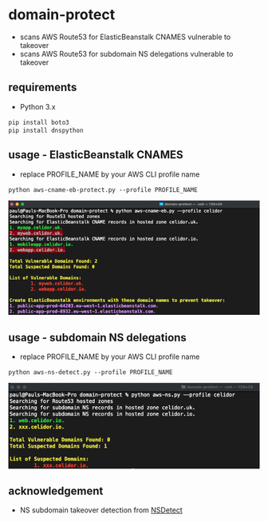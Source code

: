 # domain-protect

* scans AWS Route53 for ElasticBeanstalk CNAMES vulnerable to takeover
* scans AWS Route53 for subdomain NS delegations vulnerable to takeover

## requirements
* Python 3.x
```
pip install boto3
pip install dnspython
```

## usage - ElasticBeanstalk CNAMES
* replace PROFILE_NAME by your AWS CLI profile name
```
python aws-cname-eb-protect.py --profile PROFILE_NAME
```

![Alt text](vulnerable-eb-cnames.png?raw=true "Detect vulnerable ElasticBeanstalk CNAMEs")

## usage - subdomain NS delegations
* replace PROFILE_NAME by your AWS CLI profile name
```
python aws-ns-detect.py --profile PROFILE_NAME
```

![Alt text](vulnerable-ns.png?raw=true "Detect vulnerable subdomains")

## acknowledgement
* NS subdomain takeover detection from [NSDetect](https://github.com/shivsahni/NSDetect)